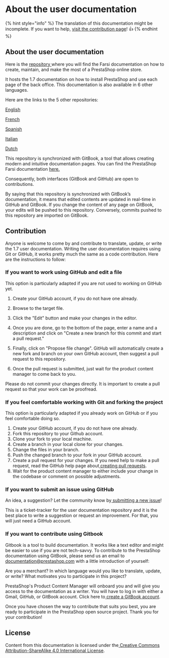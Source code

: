 # About the user documentation

{% hint style="info" %}
The translation of this documentation might be incomplete. If you want to help, [visit the contribution page](https://app.gitbook.com/@prestashop/s/howtocontribute/)! 👍 
{% endhint %}

## **About the  user documentation**

Here is the [repository ](https://github.com/PrestaShop/user-documentation-fa)where you will find the Farsi documentation on how to create, maintain, and make the most of a PrestaShop online store.

It hosts the 1.7 documentation on how to install PrestaShop and use each page of the back office. This documentation is also available in 6 other languages. 

Here are the links to the 5 other repositories:

[English](https://github.com/PrestaShop/user-documentation-en)

[French](%20https://github.com/PrestaShop/user-documentation-fr)

[Spanish](https://github.com/PrestaShop/user-documentation-es)

[Italian](%20https://github.com/PrestaShop/user-documentation-it)

[Dutch](https://github.com/PrestaShop/user-documentation-nl)

This repository is synchronized with GitBook, a tool that allows creating modern and intuitive documentation pages. You can find the PrestaShop Farsi documentation [here.](https://prestashop.gitbook.io/asnad-farsy-bray-prestashop-1-7/)

Consequently, both interfaces \(GitBook and GitHub\) are open to contributions.

By saying that this repository is synchronized with GitBook’s documentation, it means that edited contents are updated in real-time in GitHub and GitBook. If you change the content of any page on GitBook, your edits will be pushed to this repository. Conversely, commits pushed to this repository are imported on GitBook.

## **‌Contribution**

Anyone is welcome to come by and contribute to translate, update, or write the 1.7 user documentation. Writing the user documentation requires using Git or GitHub, it works pretty much the same as a code contribution. Here are the instructions to follow:

### If you want to work using GitHub and edit a file

This option is particularly adapted if you are not used to working on GitHub yet.

1. Create your GitHub account, if you do not have one already.
2. Browse to the target file.
3. Click the "Edit" button and make your changes in the editor.‌

4. Once you are done, go to the bottom of the page, enter a name and a description and click on "Create a new branch for this commit and start a pull request."  
5. Finally, click on "Propose file change". GitHub will automatically create a new fork and branch on your own GitHub account, then suggest a pull request to this repository.  
6. Once the pull request is submitted, just wait for the product content manager to come back to you.

Please do not commit your changes directly. It is important to create a pull request so that your work can be proofread.

### If you feel comfortable working with Git and forking the project

This option is particularly adapted if you already work on GitHub or if you feel comfortable doing so.

1. Create your GitHub account, if you do not have one already.
2. Fork this repository to your Github account.
3. Clone your fork to your local machine.
4. Create a branch in your local clone for your changes.
5. Change the files in your branch.
6. Push the changed branch to your fork in your GitHub account.
7. Create a pull request for your changes. If you need help to make a pull request, read the GitHub help page about[ creating pull requests](https://docs.github.com/en/github/collaborating-with-issues-and-pull-requests/creating-a-pull-request).
8. Wait for the product content manager to either include your change in the codebase or comment on possible adjustments.

### If you want to submit an issue using GitHub

An idea, a suggestion? Let the community know by[ submitting a new issue](https://github.com/PrestaShop/user-documentation-fa/issues)!

This is a ticket-tracker for the user documentation repository and it is the best place to write a suggestion or request an improvement. For that, you will just need a GitHub account.

### If you want to contribute using Gitbook

‌Gitbook is a tool to build documentation. It works like a text editor and might be easier to use if you are not tech-savvy. To contribute to the PrestaShop documentation using GitBook, please send us an email to documentation@prestashop.com with a little introduction of yourself:

Are you a merchant? In which language would you like to translate, update, or write? What motivates you to participate in this project?

PrestaShop's Product Content Manager will onboard you and will give you access to the documentation as a writer. You will have to log in with either a Gmail, GitHub, or GitBook account. Click here to[ create a GitBook account](https://app.gitbook.com/join).

Once you have chosen the way to contribute that suits you best, you are ready to participate in the PrestaShop open source project. Thank you for your contribution! 

## License

Content from this documentation is licensed under the[ Creative Commons Attribution-ShareAlike 4.0 International License](https://creativecommons.org/licenses/by-sa/4.0/).

